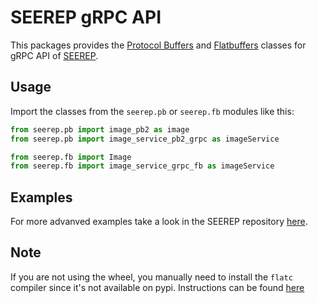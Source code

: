# SEEREP gRPC API

This packages provides the [Protocol Buffers](https://protobuf.dev/) and
[Flatbuffers](https://google.github.io/flatbuffers/) classes for gRPC API of
[SEEREP](https://github.com/DFKI-NI/seerep).

## Usage

Import the classes from the `seerep.pb` or `seerep.fb` modules like this:

```python
from seerep.pb import image_pb2 as image
from seerep.pb import image_service_pb2_grpc as imageService
```

```python
from seerep.fb import Image
from seerep.fb import image_service_grpc_fb as imageService
```

## Examples

For more advanved examples take a look in the SEEREP repository
[here](https://github.com/DFKI-NI/seerep/tree/main/examples/python/gRPC).

## Note

If you are not using the wheel, you manually need to install the `flatc` compiler
since it's not available on pypi. Instructions can be found
[here](https://github.com/DFKI-NI/seerep/blob/e9872c51fe6343984ff47ccba29f064774da7296/docker/base/Dockerfile#L93-L101)
